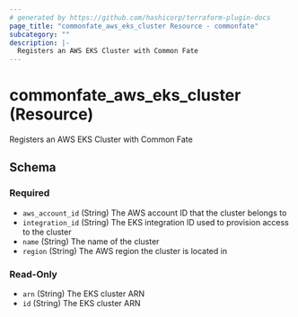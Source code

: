 ```yaml
---
# generated by https://github.com/hashicorp/terraform-plugin-docs
page_title: "commonfate_aws_eks_cluster Resource - commonfate"
subcategory: ""
description: |-
  Registers an AWS EKS Cluster with Common Fate
---
```


# commonfate_aws_eks_cluster (Resource)

Registers an AWS EKS Cluster with Common Fate



<!-- schema generated by tfplugindocs -->
## Schema

### Required

- `aws_account_id` (String) The AWS account ID that the cluster belongs to
- `integration_id` (String) The EKS integration ID used to provision access to the cluster
- `name` (String) The name of the cluster
- `region` (String) The AWS region the cluster is located in

### Read-Only

- `arn` (String) The EKS cluster ARN
- `id` (String) The EKS cluster ARN


